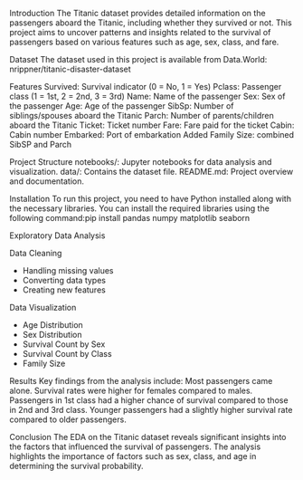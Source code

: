 Introduction
The Titanic dataset provides detailed information on the passengers aboard the Titanic, including whether they survived or not. This project aims to uncover patterns and insights related to the survival of passengers based on various features such as age, sex, class, and fare.

Dataset
The dataset used in this project is available from Data.World: nrippner/titanic-disaster-dataset

Features
Survived: Survival indicator (0 = No, 1 = Yes)
Pclass: Passenger class (1 = 1st, 2 = 2nd, 3 = 3rd)
Name: Name of the passenger
Sex: Sex of the passenger
Age: Age of the passenger
SibSp: Number of siblings/spouses aboard the Titanic
Parch: Number of parents/children aboard the Titanic
Ticket: Ticket number
Fare: Fare paid for the ticket
Cabin: Cabin number
Embarked: Port of embarkation
Added Family Size: combined SibSP and Parch

Project Structure
notebooks/: Jupyter notebooks for data analysis and visualization.
data/: Contains the dataset file.
README.md: Project overview and documentation.

Installation
To run this project, you need to have Python installed along with the necessary libraries. You can install the required libraries using the following command:pip install pandas numpy matplotlib seaborn

Exploratory Data Analysis

Data Cleaning
- Handling missing values
- Converting data types
- Creating new features

Data Visualization
- Age Distribution
- Sex Distribution
- Survival Count by Sex
- Survival Count by Class
- Family Size


Results
Key findings from the analysis include:
Most passengers came alone.
Survival rates were higher for females compared to males.
Passengers in 1st class had a higher chance of survival compared to those in 2nd and 3rd class.
Younger passengers had a slightly higher survival rate compared to older passengers.

Conclusion
The EDA on the Titanic dataset reveals significant insights into the factors that influenced the survival of passengers. The analysis highlights the importance of factors such as sex, class, and age in determining the survival probability.
